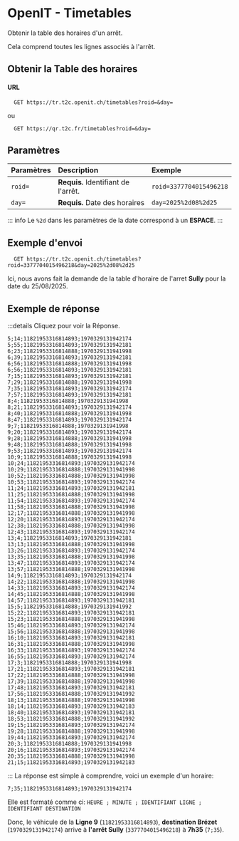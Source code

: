 # OpenIT - Timetables

Obtenir la table des horaires d'un arrêt.

Cela comprend toutes les lignes associés à l'arrêt.

## Obtenir la Table des horaires

#### URL
```
  GET https://tr.t2c.openit.ch/timetables?roid=&day=
```
ou
```
  GET https://qr.t2c.fr/timetables?roid=&day=
```


## Paramètres
| Paramètres   | Description                                 | Exemple                    |
| :----------- | :------------------------------------------ | :------------------------- |
| `roid=`      | **Requis.** Identifiant de l'arrêt.         | `roid=3377704015496218`    |
| `day=`       | **Requis.** Date des horaires               | `day=2025%2d08%2d25`       |

::: info
Le `%2d` dans les paramètres de la date correspond à un **ESPACE**.
:::

## Exemple d'envoi

```
  GET https://tr.t2c.openit.ch/timetables?roid=3377704015496218&day=2025%2d08%2d25
```

Ici, nous avons fait la demande de la table d'horaire de l'arret **Sully** pour la date du 25/08/2025.

## Exemple de réponse

:::details Cliquez pour voir la Réponse.
```xml{9}
5;14;11821953316814893;1970329131942174
5;55;11821953316814893;1970329131942181
6;23;11821953316814888;1970329131941998
6;39;11821953316814893;1970329131942181
6;56;11821953316814888;1970329131941998
6;56;11821953316814893;1970329131942181
7;15;11821953316814893;1970329131942181
7;29;11821953316814888;1970329131941998
7;35;11821953316814893;1970329131942174
7;57;11821953316814893;1970329131942181
8;4;11821953316814888;1970329131941998
8;21;11821953316814893;1970329131942174
8;40;11821953316814888;1970329131941998
8;47;11821953316814893;1970329131942174
9;7;11821953316814888;1970329131941998
9;20;11821953316814893;1970329131942174
9;28;11821953316814888;1970329131941998
9;48;11821953316814888;1970329131941998
9;53;11821953316814893;1970329131942174
10;9;11821953316814888;1970329131941998
10;24;11821953316814893;1970329131942174
10;29;11821953316814888;1970329131941998
10;52;11821953316814888;1970329131941998
10;53;11821953316814893;1970329131942174
11;24;11821953316814893;1970329131942181
11;25;11821953316814888;1970329131941998
11;54;11821953316814893;1970329131942174
11;58;11821953316814888;1970329131941998
12;17;11821953316814888;1970329131941998
12;20;11821953316814893;1970329131942174
12;38;11821953316814888;1970329131941998
12;43;11821953316814893;1970329131942174
13;4;11821953316814893;1970329131942181
13;13;11821953316814888;1970329131941998
13;26;11821953316814893;1970329131942174
13;35;11821953316814888;1970329131941998
13;47;11821953316814893;1970329131942174
13;57;11821953316814888;1970329131941998
14;9;11821953316814893;1970329131942174
14;22;11821953316814888;1970329131941998
14;33;11821953316814893;1970329131942174
14;45;11821953316814888;1970329131941998
14;57;11821953316814893;1970329131942181
15;5;11821953316814888;1970329131941992
15;22;11821953316814893;1970329131942181
15;23;11821953316814888;1970329131941998
15;46;11821953316814893;1970329131942174
15;56;11821953316814888;1970329131941998
16;10;11821953316814893;1970329131942181
16;31;11821953316814888;1970329131941998
16;33;11821953316814893;1970329131942174
16;55;11821953316814893;1970329131942174
17;3;11821953316814888;1970329131941998
17;21;11821953316814893;1970329131942181
17;22;11821953316814888;1970329131941998
17;39;11821953316814888;1970329131941998
17;48;11821953316814893;1970329131942181
17;56;11821953316814888;1970329131941992
18;13;11821953316814888;1970329131941998
18;14;11821953316814893;1970329131942183
18;40;11821953316814893;1970329131942181
18;53;11821953316814888;1970329131941992
19;15;11821953316814893;1970329131942174
19;28;11821953316814888;1970329131941998
19;44;11821953316814893;1970329131942174
20;3;11821953316814888;1970329131941998
20;16;11821953316814893;1970329131942174
20;35;11821953316814888;1970329131941998
21;15;11821953316814893;1970329131942183
```
:::
La réponse est simple à comprendre, voici un exemple d'un horaire:
```
7;35;11821953316814893;1970329131942174
```

Elle est formaté comme ci:
`HEURE ; MINUTE ; IDENTIFIANT LIGNE ; IDENTIFIANT DESTINATION`

Donc, le véhicule de la **Ligne 9** (`11821953316814893`), **destination Brézet** (`1970329131942174`) arrive à **l'arrêt Sully** (`3377704015496218`) à **7h35** (`7;35`).
